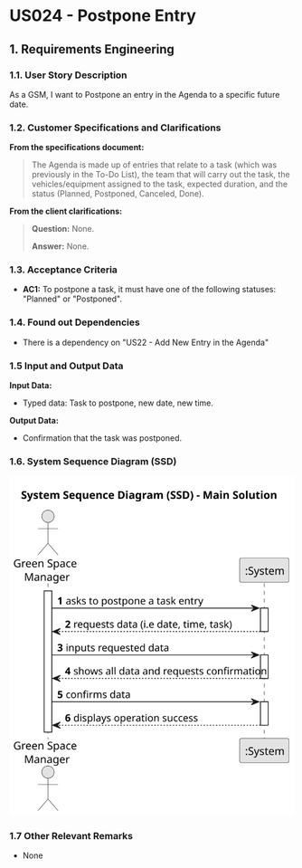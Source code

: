 # US024 - Postpone Entry


## 1. Requirements Engineering

### 1.1. User Story Description

As a GSM, I want to Postpone an entry in the Agenda to a specific future date.
### 1.2. Customer Specifications and Clarifications 

**From the specifications document:**

> The Agenda is made up of entries that relate to a task (which was previously in the To-Do List), the team that will carry out the task, the vehicles/equipment assigned to
the task, expected duration, and the status (Planned, Postponed, Canceled,
Done).



**From the client clarifications:**

> **Question:** None.
>
> **Answer:** None.

### 1.3. Acceptance Criteria

* **AC1:** To postpone a task, it must have one of the following statuses: "Planned" or "Postponed".

### 1.4. Found out Dependencies

* There is a dependency on "US22 - Add New Entry in the Agenda"

### 1.5 Input and Output Data

**Input Data:**

* Typed data: Task to postpone, new date, new time.

**Output Data:**

* Confirmation that the task was postponed.

### 1.6. System Sequence Diagram (SSD)

![System Sequence Diagram](svg/us024-system-sequence-diagram-main-solution.svg)

### 1.7 Other Relevant Remarks

* None